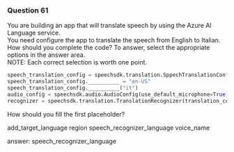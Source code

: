 ### Question 61

You are building an app that will translate speech by using the Azure Al Language service.  
You need configure the app to translate the speech from English to Italian.  
How should you complete the code? To answer, select the appropriate options in the answer area.  
NOTE: Each correct selection is worth one point.

```python
speech_translation_config = speechsdk.translation.SppechTranslationConfig(subscription=os.environ.get('SPEECH_KEY'), region=os.environ.get('SPEECH_REGION'))
speech_translation_config.__________ = "en-US"
speech_translation_config.__________("it")
audio_config = speechsdk.audio.AudioConfig(use_default_microphone=True)
recognizer = speechsdk.translation.TranslationRecognizer(translation_config=speech_translation_config, audio_config=audio_config)
```

How should you fill the first placeholder? 

add_target_language
region
speech_recognizer_language
voice_name

answer: speech_recognizer_language

